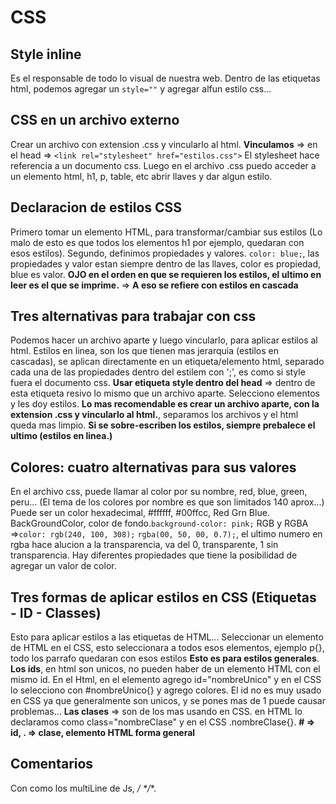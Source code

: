 # CSS
## Style inline
Es el responsable de todo lo visual de nuestra web.
Dentro de las etiquetas html, podemos agregar un ```style=""``` y agregar alfun estilo css...

## CSS en un archivo externo
Crear un archivo con extension .css y vincularlo al html.
**Vinculamos** => en el head => ```<link rel="stylesheet" href="estilos.css">```
El stylesheet hace referencia a un documento css.
Luego en el archivo .css puedo acceder a un elemento html, h1, p, table, etc abrir llaves y dar algun estilo.

## Declaracion de estilos CSS
Primero tomar un elemento HTML, para transformar/cambiar sus estilos (Lo malo de esto es que todos los elementos h1 por ejemplo, quedaran con esos estilos).
Segundo, definimos propiedades y valores.
```color: blue;```, las propiedades y valor estan siempre dentro de las llaves, color es propiedad, blue es valor.
**OJO en el orden en que se requieren los estilos, el ultimo en leer es el que se imprime.** => **A eso se refiere con estilos en cascada**

## Tres alternativas para trabajar con css
Podemos hacer un archivo aparte y luego vincularlo, para aplicar estilos al html.
Estilos en linea, son los que tienen mas jerarquia (estilos en cascadas), se aplican directamente en un etiqueta/elemento html, separado cada una de las propiedades dentro del estilem con ';', es como si style fuera el documento css.
**Usar etiqueta style dentro del head** => dentro de esta etiqueta resivo lo mismo que un archivo aparte. Selecciono elementos y les doy estilos.
**Lo mas recomendable es crear un archivo aparte, con la extension .css y vincularlo al html.**, separamos los archivos y el html queda mas limpio.
**Si se sobre-escriben los estilos, siempre prebalece el ultimo (estilos en linea.)**

## Colores: cuatro alternativas para sus valores
En el archivo css, puede llamar al color por su nombre, red, blue, green, peru... (El tema de los colores por nombre es que son limitados 140 aprox...)
Puede ser un color hexadecimal, #ffffff, #00ffcc, Red Grn Blue.
BackGroundColor, color de fondo.```background-color: pink;```
RGB y RGBA =>``` color: rgb(240, 100, 308); ``` ``` rgba(00, 50, 00, 0.7); ```, el ultimo numero en rgba hace alucion a la transparencia, va del 0, transparente, 1 sin transparencia.
Hay diferentes propiedades que tiene la posibilidad de agregar un valor de color.

## Tres formas de aplicar estilos en CSS (Etiquetas - ID - Classes)
Esto para aplicar estilos a las etiquetas de HTML...
Seleccionar un elemento de HTML en el CSS, esto seleccionara a todos esos elementos, ejemplo p{}, todo los parrafo quedaran con esos estilos **Esto es para estilos generales**.
**Los ids**, en html son unicos, no pueden haber de un elemento HTML con el mismo id. En el Html, en el elemento agrego id="nombreUnico" y en el CSS lo selecciono con #nombreUnico{} y agrego colores. El id no es muy usado en CSS ya que generalmente son unicos, y se pones mas de 1 puede causar problemas...
**Las clases** => son de los mas usando en CSS. en HTML lo declaramos como class="nombreClase" y en el CSS .nombreClase{}.
**# => id, . => clase, elemento HTML forma general**

## Comentarios
Con como los multiLine de Js, **/* */**.